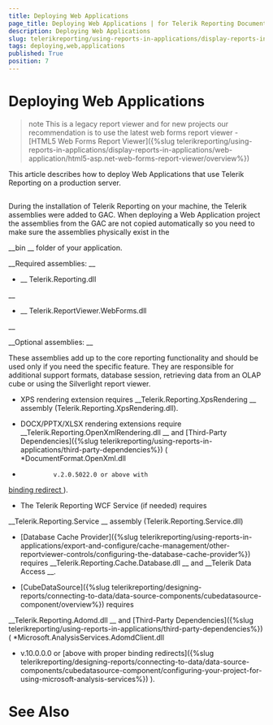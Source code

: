 ```yaml
---
title: Deploying Web Applications
page_title: Deploying Web Applications | for Telerik Reporting Documentation
description: Deploying Web Applications
slug: telerikreporting/using-reports-in-applications/display-reports-in-applications/web-application/asp.net-web-forms-report-viewer/deploying-web-applications
tags: deploying,web,applications
published: True
position: 7
---
```


# Deploying Web Applications



>note This is a legacy report viewer and for new projects our recommendation is to use the latest web forms report viewer -          [HTML5 Web Forms Report Viewer]({%slug telerikreporting/using-reports-in-applications/display-reports-in-applications/web-application/html5-asp.net-web-forms-report-viewer/overview%})


This article describes how to deploy Web Applications that use Telerik Reporting on a production server.


## 

During the installation of Telerik Reporting on your machine, the Telerik assemblies
          were added to GAC. When deploying a Web Application project the assemblies from the GAC
          are not copied automatically so you need to make sure the assemblies physically exist in the
          
__bin
__ folder of your application.
        


__Required assemblies:
__

* __                Telerik.Reporting.dll
              
__

* __                Telerik.ReportViewer.WebForms.dll
              
__

__Optional assemblies:
__

These assemblies add up to the core reporting functionality and should be used only if you need the specific feature.
          They are responsible for additional support formats, database session, retrieving data from an OLAP cube or using the
          Silverlight report viewer.
        


* XPS rendering extension requires 
__Telerik.Reporting.XpsRendering
__ assembly (Telerik.Reporting.XpsRendering.dll).
            


* DOCX/PPTX/XLSX rendering extensions require 
__Telerik.Reporting.OpenXmlRendering.dll
__              and 
[Third-Party Dependencies]({%slug telerikreporting/using-reports-in-applications/third-party-dependencies%})
 (
*DocumentFormat.OpenXml.dll
*              v.2.0.5022.0 or above with
              
[binding redirect
](http://msdn.microsoft.com/en-us/library/eftw1fys(v=vs.110).aspx
)).
            


* The Telerik Reporting WCF Service (if needed) requires
              
__Telerik.Reporting.Service
__ assembly (Telerik.Reporting.Service.dll)
            


* [Database Cache Provider]({%slug telerikreporting/using-reports-in-applications/export-and-configure/cache-management/other-reportviewer-controls/configuring-the-database-cache-provider%})
              requires 
__Telerik.Reporting.Cache.Database.dll
__ and 
__Telerik Data Access
__.
            


* [CubeDataSource]({%slug telerikreporting/designing-reports/connecting-to-data/data-source-components/cubedatasource-component/overview%})
 requires
              
__Telerik.Reporting.Adomd.dll
__ and 
[Third-Party Dependencies]({%slug telerikreporting/using-reports-in-applications/third-party-dependencies%})
              (
*Microsoft.AnalysisServices.AdomdClient.dll
* v.10.0.0.0 or 
[above with proper binding redirects]({%slug telerikreporting/designing-reports/connecting-to-data/data-source-components/cubedatasource-component/configuring-your-project-for-using-microsoft-analysis-services%})
).
            


# See Also

